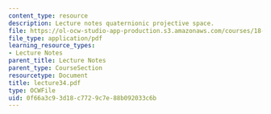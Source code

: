 ```yaml
---
content_type: resource
description: Lecture notes quaternionic projective space.
file: https://ol-ocw-studio-app-production.s3.amazonaws.com/courses/18-917-topics-in-algebraic-topology-the-sullivan-conjecture-fall-2007/0f66a3c93d18c7729c7e88b092033c6b_lecture34.pdf
file_type: application/pdf
learning_resource_types:
- Lecture Notes
parent_title: Lecture Notes
parent_type: CourseSection
resourcetype: Document
title: lecture34.pdf
type: OCWFile
uid: 0f66a3c9-3d18-c772-9c7e-88b092033c6b
---
```

